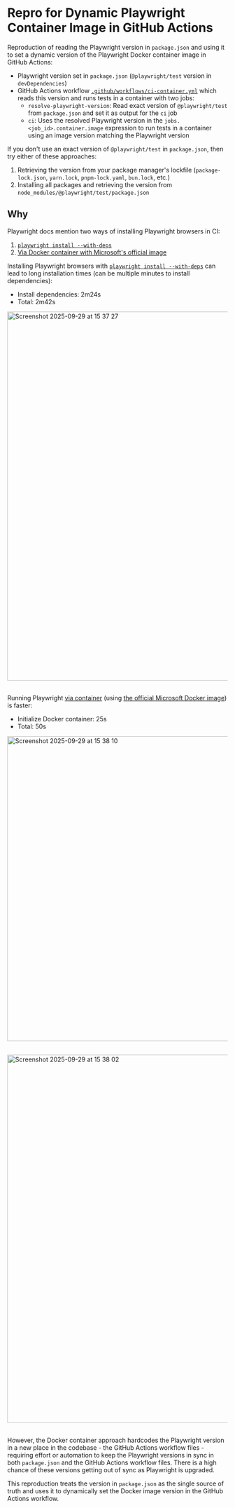 # Repro for Dynamic Playwright Container Image in GitHub Actions

Reproduction of reading the Playwright version in `package.json` and using it to set a dynamic version of the Playwright Docker container image in GitHub Actions:

- Playwright version set in `package.json` (`@playwright/test` version in `devDependencies`)
- GitHub Actions workflow [`.github/workflows/ci-container.yml`](https://github.com/karlhorky/repro-dynamic-playwright-container-image/blob/main/.github/workflows/ci-container.yml) which reads this version and runs tests in a container with two jobs:
  - `resolve-playwright-version`: Read exact version of `@playwright/test` from `package.json` and set it as output for the `ci` job
  - `ci`: Uses the resolved Playwright version in the `jobs.<job_id>.container.image` expression to run tests in a container using an image version matching the Playwright version

If you don't use an exact version of `@playwright/test` in `package.json`, then try either of these approaches:

1. Retrieving the version from your package manager's lockfile (`package-lock.json`, `yarn.lock`, `pnpm-lock.yaml`, `bun.lock`, etc.)
2. Installing all packages and retrieving the version from `node_modules/@playwright/test/package.json`

## Why

Playwright docs mention two ways of installing Playwright browsers in CI:

1. [`playwright install --with-deps`](https://playwright.dev/docs/ci#on-pushpull_request)
2. [Via Docker container with Microsoft's official image](https://playwright.dev/docs/ci#via-containers)

Installing Playwright browsers with [`playwright install --with-deps`](https://playwright.dev/docs/ci#on-pushpull_request) can lead to long installation times (can be multiple minutes to install dependencies):

- Install dependencies: 2m24s
- Total: 2m42s

<img width="1437" height="842" alt="Screenshot 2025-09-29 at 15 37 27" src="https://github.com/user-attachments/assets/df2d6887-1678-4de9-879e-f75348e063a7" /><br /><br />

Running Playwright [via container](https://playwright.dev/docs/ci#via-containers) (using [the official Microsoft Docker image](https://playwright.dev/docs/docker)) is faster:

- Initialize Docker container: 25s
- Total: 50s

<img width="1437" height="696" alt="Screenshot 2025-09-29 at 15 38 10" src="https://github.com/user-attachments/assets/9883228a-445b-408a-b0b7-7d34bfbeac46" /><br /><br />

<img width="1443" height="840" alt="Screenshot 2025-09-29 at 15 38 02" src="https://github.com/user-attachments/assets/b6ea3817-2758-4de9-8ae7-9657fa31dea1" /><br /><br />

However, the Docker container approach hardcodes the Playwright version in a new place in the codebase - the GitHub Actions workflow files - requiring effort or automation to keep the Playwright versions in sync in both `package.json` and the GitHub Actions workflow files. There is a high chance of these versions getting out of sync as Playwright is upgraded.

This reproduction treats the version in `package.json` as the single source of truth and uses it to dynamically set the Docker image version in the GitHub Actions workflow.
